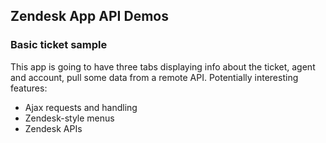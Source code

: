 
## Zendesk App API Demos

### Basic ticket sample

This app is going to have three tabs displaying info about the ticket, agent and account, pull some data from a remote API.
Potentially interesting features:

* Ajax requests and handling
* Zendesk-style menus
* Zendesk APIs